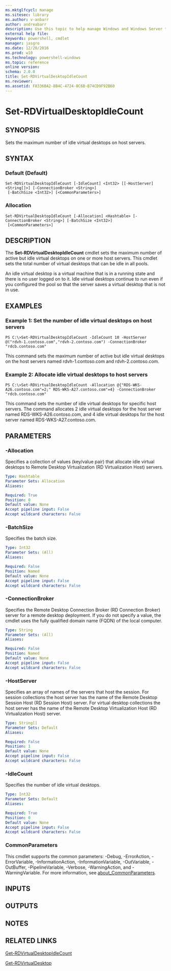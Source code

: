 ```yaml
---
ms.mktglfcycl: manage
ms.sitesec: library
ms.author: v-anbarr
author: andreabarr
description: Use this topic to help manage Windows and Windows Server technologies with Windows PowerShell.
external help file: 
keywords: powershell, cmdlet
manager: jasgro
ms.date: 12/20/2016
ms.prod: w10
ms.technology: powershell-windows
ms.topic: reference
online version: 
schema: 2.0.0
title: Set-RDVirtualDesktopIdleCount
ms.reviewer:
ms.assetid: F8336BA2-8B4C-4724-8C6B-B74CD9F92B60
---
```


# Set-RDVirtualDesktopIdleCount

## SYNOPSIS
Sets the maximum number of idle virtual desktops on host servers.

## SYNTAX

### Default (Default)
```
Set-RDVirtualDesktopIdleCount [-IdleCount] <Int32> [[-HostServer] <String[]>] [-ConnectionBroker <String>]
 [-BatchSize <Int32>] [<CommonParameters>]
```

### Allocation
```
Set-RDVirtualDesktopIdleCount [-Allocation] <Hashtable> [-ConnectionBroker <String>] [-BatchSize <Int32>]
 [<CommonParameters>]
```

## DESCRIPTION
The **Set-RDVirtualDesktopIdleCount** cmdlet sets the maximum number of active but idle virtual desktops on one or more host servers.
This cmdlet sets the total number of virtual desktops that can be idle in all pools.

An idle virtual desktop is a virtual machine that is in a running state and there is no user logged on to it.
Idle virtual desktops continue to run even if you configured the pool so that the server saves a virtual desktop that is not in use.

## EXAMPLES

### Example 1: Set the number of idle virtual desktops on host servers
```
PS C:\>Set-RDVirtualDesktopIdleCount -IdleCount 10 -HostServer @("rdvh-1.contoso.com","rdvh-2.contoso.com") -ConnectionBroker "rdcb.contoso.com"
```

This command sets the maximum number of active but idle virtual desktops on the host servers named rdvh-1.contoso.com and rdvh-2.contoso.com.

### Example 2: Allocate idle virtual desktops to host servers
```
PS C:\>Set-RDVirtualDesktopIdleCount -Allocation @{"RDS-WKS-A26.contoso.com"=2;" RDS-WKS-A27.contoso.com"=4} -ConnectionBroker "rdcb.contoso.com"
```

This command sets the number of idle virtual desktops for specific host servers.
The command allocates 2 idle virtual desktops for the host server named RDS-WKS-A26.contoso.com, and 4 idle virtual desktops for the host server named RDS-WKS-A27.contoso.com.

## PARAMETERS

### -Allocation
Specifies a collection of values (key/value pair) that allocate idle virtual desktops to Remote Desktop Virtualization (RD Virtualization Host) servers.

```yaml
Type: Hashtable
Parameter Sets: Allocation
Aliases: 

Required: True
Position: 0
Default value: None
Accept pipeline input: False
Accept wildcard characters: False
```

### -BatchSize
Specifies the batch size.

```yaml
Type: Int32
Parameter Sets: (All)
Aliases: 

Required: False
Position: Named
Default value: None
Accept pipeline input: False
Accept wildcard characters: False
```

### -ConnectionBroker
Specifies the Remote Desktop Connection Broker (RD Connection Broker) server for a remote desktop deployment.
If you do not specify a value, the cmdlet uses the fully qualified domain name (FQDN) of the local computer.

```yaml
Type: String
Parameter Sets: (All)
Aliases: 

Required: False
Position: Named
Default value: None
Accept pipeline input: False
Accept wildcard characters: False
```

### -HostServer
Specifies an array of names of the servers that host the session.
For session collections the host server has the name of the Remote Desktop Session Host (RD Session Host) server.
For virtual desktop collections the host server has the name of the Remote Desktop Virtualization Host (RD Virtualization Host) server.

```yaml
Type: String[]
Parameter Sets: Default
Aliases: 

Required: False
Position: 1
Default value: None
Accept pipeline input: False
Accept wildcard characters: False
```

### -IdleCount
Specifies the number of idle virtual desktops.

```yaml
Type: Int32
Parameter Sets: Default
Aliases: 

Required: True
Position: 0
Default value: None
Accept pipeline input: False
Accept wildcard characters: False
```

### CommonParameters
This cmdlet supports the common parameters: -Debug, -ErrorAction, -ErrorVariable, -InformationAction, -InformationVariable, -OutVariable, -OutBuffer, -PipelineVariable, -Verbose, -WarningAction, and -WarningVariable. For more information, see [about_CommonParameters](http://go.microsoft.com/fwlink/?LinkID=113216).

## INPUTS

## OUTPUTS

## NOTES

## RELATED LINKS

[Get-RDVirtualDesktopIdleCount](./Get-RDVirtualDesktopIdleCount.md)

[Get-RDVirtualDesktop](./Get-RDVirtualDesktop.md)

